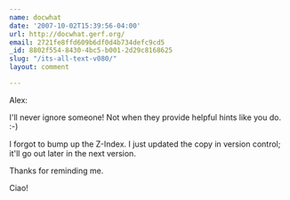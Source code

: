 ```yaml
---
name: docwhat
date: '2007-10-02T15:39:56-04:00'
url: http://docwhat.gerf.org/
email: 2721fe8ffd609b6df0d4b734defc9cd5
_id: 8802f554-8430-4bc5-b001-2d29c8168625
slug: "/its-all-text-v080/"
layout: comment

---
```


Alex:

I'll never ignore someone!  Not when they provide helpful hints like you do. :-)

I forgot to bump up the Z-Index.  I just updated the copy in version control; it'll go out later in the next version.

Thanks for reminding me.

Ciao!



